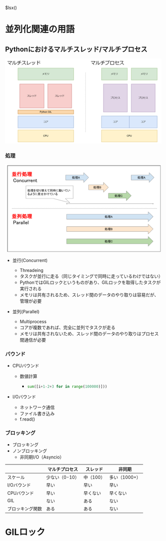 $lsx()

# 並列化関連の用語


## Pythonにおけるマルチスレッド/マルチプロセス
![alt text](image/README/image.png)


### 処理
![alt text](image/README/image-1.png)

- 並行(Concurrent)    
  - Threadeing    
  - タスクが並行に走る（同じタイミングで同時に走っているわけではない）   
  - PythonではGILロックというものがあり、GILロックを取得したタスクが実行される
  - メモリは共有されるため、スレッド間のデータのやり取りは容易だが、管理が必要
  
- 並列(Parallel)  
  - Multiprocess   
  - コアが複数であれば、完全に並列でタスクが走る
  - メモリは共有されないため、スレッド間のデータのやり取りはプロセス間通信が必要


### バウンド
- CPUバウンド    
  - 数値計算
      - ```python
        sum([i+1-2+3 for in range(100000)]))
        ```
    
- I/Oバウンド    
  - ネットワーク通信
  - ファイル書き込み
  - f.read()

### ブロッキング
- ブロッキング
- ノンブロッキング
    - 非同期I/O（Asyncio）

|                  | マルチプロセス | スレッド  | 非同期        |
| ---------------- | -------------- | --------- | ------------- |
| スケール         | 少ない（0-10） | 中（100） | 多い（1000+） |
| I/Oバウンド      | 早い           | 早い      | 早い          |
| CPUバウンド      | 早い           | 早くない  | 早くない      |
| GIL              | ない           | ある      | ない          |
| ブロッキング関数 | ある           | ある      | ない          |


# GILロック


